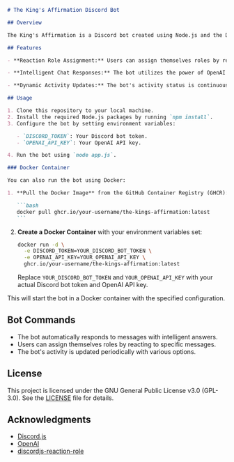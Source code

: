 ````markdown
# The King's Affirmation Discord Bot

## Overview

The King's Affirmation is a Discord bot created using Node.js and the Discord.js library. This bot provides various functionalities, including reaction-based role assignment, intelligent chat responses, and dynamic activity updates.

## Features

- **Reaction Role Assignment:** Users can assign themselves roles by reacting to specific messages with designated reactions.

- **Intelligent Chat Responses:** The bot utilizes the power of OpenAI's GPT-3.5 Turbo model to provide intelligent responses to user messages.

- **Dynamic Activity Updates:** The bot's activity status is continuously updated with various options, including watching different shows and listening to music.

## Usage

1. Clone this repository to your local machine.
2. Install the required Node.js packages by running `npm install`.
3. Configure the bot by setting environment variables:

   - `DISCORD_TOKEN`: Your Discord bot token.
   - `OPENAI_API_KEY`: Your OpenAI API key.

4. Run the bot using `node app.js`.

### Docker Container

You can also run the bot using Docker:

1. **Pull the Docker Image** from the GitHub Container Registry (GHCR):

   ```bash
   docker pull ghcr.io/your-username/the-kings-affirmation:latest
   ```
````

2. **Create a Docker Container** with your environment variables set:

   ```bash
   docker run -d \
     -e DISCORD_TOKEN=YOUR_DISCORD_BOT_TOKEN \
     -e OPENAI_API_KEY=YOUR_OPENAI_API_KEY \
     ghcr.io/your-username/the-kings-affirmation:latest
   ```

   Replace `YOUR_DISCORD_BOT_TOKEN` and `YOUR_OPENAI_API_KEY` with your actual Discord bot token and OpenAI API key.

This will start the bot in a Docker container with the specified configuration.

## Bot Commands

- The bot automatically responds to messages with intelligent answers.
- Users can assign themselves roles by reacting to specific messages.
- The bot's activity is updated periodically with various options.

## License

This project is licensed under the GNU General Public License v3.0 (GPL-3.0). See the [LICENSE](LICENSE) file for details.

## Acknowledgments

- [Discord.js](https://discord.js.org/)
- [OpenAI](https://openai.com/)
- [discordjs-reaction-role](https://www.npmjs.com/package/discordjs-reaction-role)

```

```
